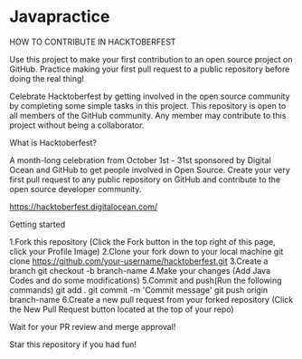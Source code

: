 # Javapractice

HOW TO CONTRIBUTE IN HACKTOBERFEST

Use this project to make your first contribution to an open source project on GitHub. Practice making your first pull request to a public repository before doing the real thing!

Celebrate Hacktoberfest by getting involved in the open source community by completing some simple tasks in this project.
This repository is open to all members of the GitHub community. Any member may contribute to this project without being a collaborator.


What is Hacktoberfest?

A month-long celebration from October 1st - 31st sponsored by Digital Ocean and GitHub to get people involved in Open Source. 
Create your very first pull request to any public repository on GitHub and contribute to the open source developer community.

https://hacktoberfest.digitalocean.com/


Getting started

1.Fork this repository (Click the Fork button in the top right of this page, click your Profile Image)
2.Clone your fork down to your local machine
	git clone https://github.com/your-username/hacktoberfest.git
3.Create a branch
	git checkout -b branch-name
4.Make your changes (Add Java Codes and do some modifications)
5.Commit and push(Run the following commands)
	git add .
	git commit -m 'Commit message'
	git push origin branch-name
6.Create a new pull request from your forked repository (Click the New Pull Request button located at the top of your repo)

Wait for your PR review and merge approval!

Star this repository if you had fun!